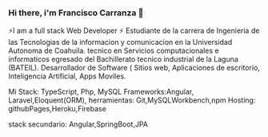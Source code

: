 ### Hi there, i'm Francisco Carranza 👋

<!--
**Carranza12/Carranza12** is a ✨ _special_ ✨ repository because its `README.md` (this file) appears on your GitHub profile.

Here are some ideas to get you started:

- 🔭 I’m currently working on ...
- 🌱 I’m currently learning ...
- 👯 I’m looking to collaborate on ...
- 🤔 I’m looking for help with ...
- 💬 Ask me about ...
- 📫 How to reach me: ...
- 😄 Pronouns: ...
- ⚡ Fun fact: ...
-->
⚡I am a full stack Web Developer ⚡
Estudiante de la carrera de Ingenieria de las Tecnologias de la informacion y comunicacion en la Universidad Autonoma de Coahuila.
tecnico en Servicios computacionales e informaticos egresado del Bachillerato tecnico industrial de la Laguna (BATEIL).
Desarrollador de Software ( Sitios web, Aplicaciones de escritorio, Inteligencia Artificial, Apps Moviles.

Mi Stack: TypeScript, Php, MySQL
Frameworks:Angular, Laravel,Eloquent(ORM), 
herramientas: Git,MySQLWorkbench,npm
Hosting: githubPages,Heroku,Firebase

stack secundario:
Angular,SpringBoot,JPA
